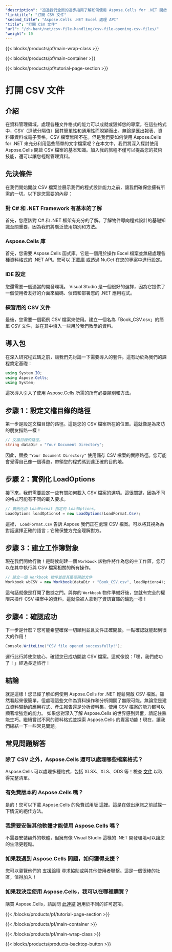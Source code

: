 ```yaml
---
"description": "透過我們全面的逐步指南了解如何使用 Aspose.Cells for .NET 開啟 CSV 檔案。主數據操作。"
"linktitle": "打開 CSV 文件"
"second_title": "Aspose.Cells .NET Excel 處理 API"
"title": "打開 CSV 文件"
"url": "/zh-hant/net/csv-file-handling/csv-file-opening-csv-files/"
"weight": 10
---
```


{{< blocks/products/pf/main-wrap-class >}}

{{< blocks/products/pf/main-container >}}

{{< blocks/products/pf/tutorial-page-section >}}

# 打開 CSV 文件

## 介紹
在資料管理領域，處理各種文件格式的能力可以成就或毀掉您的專案。在這些格式中，CSV（逗號分隔值）因其簡單性和通用性而脫穎而出。無論是匯出報表、資料庫資料或電子表格，CSV 檔案無所不在。但是我們要如何使用 Aspose.Cells for .NET 來充分利用這些簡單的文字檔案呢？在本文中，我們將深入探討使用 Aspose.Cells 開啟 CSV 檔案的基本知識。加入我的旅程不僅可以提高您的技術技能，還可以讓您輕鬆管理資料。 
## 先決條件
在我們開始開啟 CSV 檔案並展示我們的程式設計能力之前，讓我們確保您擁有所需的一切。以下是您需要的內容：
### 對 C# 和 .NET Framework 有基本的了解
首先，您應該對 C# 和 .NET 框架有充分的了解。了解物件導向程式設計的基礎知識至關重要，因為我們將廣泛使用類別和方法。
### Aspose.Cells 庫
首先，您需要 Aspose.Cells 函式庫。它是一個用於操作 Excel 檔案並無縫處理各種資料格式的 .NET API。您可以 [下載庫](https://releases.aspose.com/cells/net/) 或透過 NuGet 在您的專案中進行設定。
### IDE 設定
您還需要一個適當的開發環境。 Visual Studio 是一個很好的選擇，因為它提供了一個使用者友好的介面來編碼、偵錯和部署您的 .NET 應用程式。
### 練習用的 CSV 文件
最後，您需要一個範例 CSV 檔案來使用。建立一個名為「Book_CSV.csv」的簡單 CSV 文件，並在其中填入一些用於我們教學的資料。
## 導入包
在深入研究程式碼之前，讓我們先討論一下需要導入的套件。這有助於為我們的課程奠定基礎：
```csharp
using System.IO;
using Aspose.Cells;
using System;
```
這次導入引入了使用 Aspose.Cells 所需的所有必要類別和方法。
## 步驟 1：設定文檔目錄的路徑
第一步是設定文檔目錄的路徑。這是您的 CSV 檔案所在的位置。這就像是為來訪的朋友指路一樣！
```csharp
// 文檔目錄的路徑。
string dataDir = "Your Document Directory";
```
因此，替換 `"Your Document Directory"` 使用儲存 CSV 檔案的實際路徑。您可能會覺得自己像一個導遊，帶領您的程式碼到達正確的目的地。
## 步驟 2：實例化 LoadOptions
接下來，我們需要設定一些有關如何載入 CSV 檔案的選項。這很關鍵，因為不同的格式可能有不同的載入要求。 
```csharp
// 實例化由 LoadFormat 指定的 LoadOptions。
LoadOptions loadOptions4 = new LoadOptions(LoadFormat.Csv);
```
這裡， `LoadFormat.Csv` 告訴 Aspose 我們正在處理 CSV 檔案。可以將其視為為對話選擇正確的語言；它確保雙方完全理解對方。
## 步驟 3：建立工作簿對象
現在我們開始行動！是時候創建一個 `Workbook` 該物件將作為您的主工作區，您可以在其中執行與 CSV 檔案相關的所有操作。
```csharp
// 建立一個 Workbook 物件並從其路徑開啟文件
Workbook wbCSV = new Workbook(dataDir + "Book_CSV.csv", loadOptions4);
```
這句話就像是打開了數據之門。與你的 `Workbook` 物件準備好後，您就有完全的權限來操作 CSV 檔案中的資料。這就像被人拿到了資訊寶庫的鑰匙一樣！
## 步驟4：確認成功
下一步是什麼？您可能希望確保一切順利並且文件正確開啟。一點確認就能起到很大的作用！
```csharp
Console.WriteLine("CSV file opened successfully!");
```
運行此行將使您放心，確認您已成功開啟 CSV 檔案。這就像說：「嘿，我們成功了！」經過長途旅行！
## 結論
就是這樣！您已經了解如何使用 Aspose.Cells for .NET 輕鬆開啟 CSV 檔案。雖然看起來很簡單，但處理這些文件為資料操作和分析開闢了無限可能。無論您是建立資料驅動的應用程式、產生報告還是分析資料集，使用 CSV 檔案的能力都可以顯著增強您的能力。 
如果您對深入了解 Aspose.Cells 的世界感到興奮，請記住熟能生巧。繼續嘗試不同的資料格式並探索 Aspose.Cells 的豐富功能！現在，讓我們總結一下一些常見問題。
## 常見問題解答
### 除了 CSV 之外，Aspose.Cells 還可以處理哪些檔案格式？
Aspose.Cells 可以處理多種格式，包括 XLSX、XLS、ODS 等！檢查 [文件](https://reference.aspose.com/cells/net/) 以取得完整清單。
### 有免費版本的 Aspose.Cells 嗎？
是的！您可以下載 Aspose.Cells 的免費試用版 [這裡](https://releases.aspose.com/)。這是在做出承諾之前試探一下情況的絕佳方法。
### 我需要安裝其他軟體才能使用 Aspose.Cells 嗎？
不需要安裝額外的軟體，但擁有像 Visual Studio 這樣的 .NET 開發環境可以讓您的生活更輕鬆。
### 如果我遇到 Aspose.Cells 問題，如何獲得支援？
您可以瀏覽他們的 [支援論壇](https://forum.aspose.com/c/cells/9) 尋求協助或與其他使用者聯繫。這是一個很棒的社區，值得加入！
### 如果我決定使用 Aspose.Cells，我可以在哪裡購買？
購買 Aspose.Cells，請訪問 [此連結](https://purchase.aspose.com/buy) 適用於不同的許可選項。

{{< /blocks/products/pf/tutorial-page-section >}}

{{< /blocks/products/pf/main-container >}}

{{< /blocks/products/pf/main-wrap-class >}}

{{< blocks/products/products-backtop-button >}}